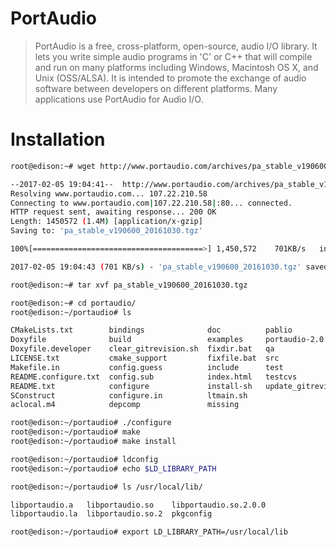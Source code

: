 # PortAudio

> PortAudio is a free, cross-platform, open-source, audio I/O library.  It lets you write simple audio programs in 'C' or C++ that will compile and run on many platforms including Windows, Macintosh OS X, and Unix (OSS/ALSA). It is intended to promote the exchange of audio software between developers on different platforms. Many applications use PortAudio for Audio I/O. [](http://www.portaudio.com/)

# Installation

```sh
root@edison:~# wget http://www.portaudio.com/archives/pa_stable_v190600_20161030.tgz
```

```sh
--2017-02-05 19:04:41--  http://www.portaudio.com/archives/pa_stable_v190600_20161030.tgz
Resolving www.portaudio.com... 107.22.210.58
Connecting to www.portaudio.com|107.22.210.58|:80... connected.
HTTP request sent, awaiting response... 200 OK
Length: 1450572 (1.4M) [application/x-gzip]
Saving to: 'pa_stable_v190600_20161030.tgz'

100%[======================================>] 1,450,572    701KB/s   in 2.0s   

2017-02-05 19:04:43 (701 KB/s) - 'pa_stable_v190600_20161030.tgz' saved [1450572/1450572]
```

```sh
root@edison:~# tar xvf pa_stable_v190600_20161030.tgz
```

```sh
root@edison:~# cd portaudio/
root@edison:~/portaudio# ls
```

```sh
CMakeLists.txt        bindings              doc          pablio
Doxyfile              build                 examples     portaudio-2.0.pc.in
Doxyfile.developer    clear_gitrevision.sh  fixdir.bat   qa
LICENSE.txt           cmake_support         fixfile.bat  src
Makefile.in           config.guess          include      test
README.configure.txt  config.sub            index.html   testcvs
README.txt            configure             install-sh   update_gitrevision.sh
SConstruct            configure.in          ltmain.sh
aclocal.m4            depcomp               missing
```

```sh
root@edison:~/portaudio# ./configure
root@edison:~/portaudio# make
root@edison:~/portaudio# make install
```

```sh
root@edison:~/portaudio# ldconfig
root@edison:~/portaudio# echo $LD_LIBRARY_PATH 

```

```sh
root@edison:~/portaudio# ls /usr/local/lib/                                                                                                        
```

```sh
libportaudio.a   libportaudio.so    libportaudio.so.2.0.0
libportaudio.la  libportaudio.so.2  pkgconfig
```

```sh
root@edison:~/portaudio# export LD_LIBRARY_PATH=/usr/local/lib
```